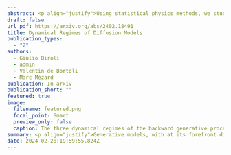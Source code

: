 ```yaml
---
abstract: <p align="justify">Using statistical physics methods, we study generative diffusion models in the regime where the dimension of space and the number of data are large, and the score function has been trained optimally. Our analysis reveals three distinct dynamical regimes during the backward generative diffusion process. The generative dynamics, starting from pure noise, encounters first a 'speciation' transition where the gross structure of data is unraveled, through a mechanism similar to symmetry breaking in phase transitions. It is followed at later time by a 'collapse' transition where the trajectories of the dynamics become attracted to one of the memorized data points, through a mechanism which is similar to the condensation in a glass phase. For any dataset, the speciation time can be found from a spectral analysis of the correlation matrix, and the collapse time can be found from the estimation of an 'excess entropy' in the data. The dependence of the collapse time on the dimension and number of data provides a thorough characterization of the curse of dimensionality for diffusion models. Analytical solutions for simple models like high-dimensional Gaussian mixtures substantiate these findings and provide a theoretical framework, while extensions to more complex scenarios and numerical validations with real datasets confirm the theoretical predictions.</p>
draft: false
url_pdf: https://arxiv.org/abs/2402.18491
title: Dynamical Regimes of Diffusion Models
publication_types:
  - "2"
authors:
  - Giulio Biroli
  - admin
  - Valentin de Bortoli
  - Marc Mézard
publication: In arxiv
publication_short: ""
featured: true
image:
  filename: featured.png
  focal_point: Smart
  preview_only: false
  caption: The three dynamical regimes of the backward generative process of a diffusion model under the exact score hypothesis. In the grey phase, the stochastic trajectory samples noise until a first transition, called speciation, after which the trajectory specialises to one of the two clusters (green phase). At the end of the dynamics (red phase), the trajectory collapse to one of the training sample to reproduce it exactly.
summary: <p align="justify">Generative models, with at its forefront diffusion models, are becoming central in both science and industry with many relevant applications. We however still lack a theoretical understanding of how they are able to create new samples. In this work, we provide the first quantitative analytical analysis of the behaviour of the generative backward dynamics using methods from statistical physics.</p>
date: 2024-02-28T19:59:55.824Z
---
```

